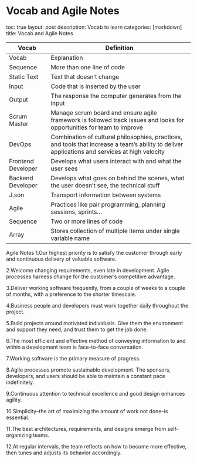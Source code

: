 # Vocab and Agile Notes

toc: true
layout: post
description: Vocab to learn
categories: [markdown]
title: Vocab and Agile Notes

Vocab | Definition | 
-------------  | -------------- |
Vocab|	Explanation|
Sequence |	More than one line of code|
Static Text	| Text that doesn’t change |
Input|Code that is inserted by the user |
Output| The response the computer generates from the input|
Scrum Master|	Manage scrum board and ensure agile framework is followed track issues and looks for opportunities for team to improve|
DevOps|	Combination of cultural philosophies, practices, and tools that increase a team’s ability to deliver applications and services at high velocity|
Frontend Developer|	Develops what users interact with and what the user sees|
Backend Developer|	Develops what goes on behind the scenes, what the user doesn’t see, the technical stuff
J.son|	Transport information between systems|
Agile|	Practices like pair programming, planning sessions, sprints…|
Sequence|	Two or more lines of code|
Array|	Stores collection of multiple items under single variable name|


Agile Notes
1.Our highest priority is to satisfy the customer through early and continuous delivery of valuable software.

2.Welcome changing requirements, even late in development. Agile processes harness change for the customer’s competitive advantage.

3.Deliver working software frequently, from a couple of weeks to a couple of months, with a preference to the shorter timescale.

4.Business people and developers must work together daily throughout the project.

5.Build projects around motivated individuals. Give them the environment and support they need, and trust them to get the job done.

6.The most efficient and effective method of conveying information to and within a development team is face-to-face conversation.

7.Working software is the primary measure of progress.

8.Agile processes promote sustainable development. The sponsors, developers, and users should be able to maintain a constant pace indefinitely.

9.Continuous attention to technical excellence and good design enhances agility.

10.Simplicity–the art of maximizing the amount of work not done–is essential.

11.The best architectures, requirements, and designs emerge from self-organizing teams.

12.At regular intervals, the team reflects on how to become more effective, then tunes and adjusts its behavior accordingly.